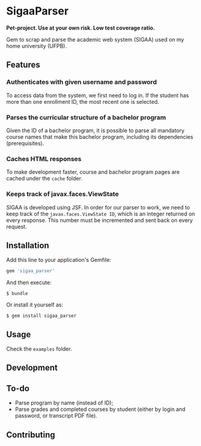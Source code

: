 # SigaaParser

**Pet-project. Use at your own risk. Low test coverage ratio.**

Gem to scrap and parse the academic web system (SIGAA) used on my home university (UFPB).

## Features

### Authenticates with given username and password

To access data from the system, we first need to log in. 
If the student has more than one enrollment ID, the most recent one is selected.

### Parses the curricular structure of a bachelor program

Given the ID of a bachelor program, it is possible to parse all mandatory course
names that make this bachelor program, including its dependencies (prerequisites).

### Caches HTML responses

To make development faster, course and bachelor program pages are cached under
the `cache` folder.

### Keeps track of javax.faces.ViewState

SIGAA is developed using JSF. In order for our parser to work, we need to keep track
of the `javax.faces.ViewState ID`, which is an integer returned on every response. This
number must be incremented and sent back on every request.

## Installation

Add this line to your application's Gemfile:

```ruby
gem 'sigaa_parser'
```

And then execute:

    $ bundle

Or install it yourself as:

    $ gem install sigaa_parser

## Usage

Check the `examples` folder.

## Development

## To-do

* Parse program by name (instead of ID);
* Parse grades and completed courses by student (either by login and password, or transcript PDF file).

## Contributing

